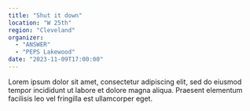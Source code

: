 ```yaml
---
title: "Shut it down"
location: "W 25th"
region: "Cleveland"
organizer:
  - "ANSWER"
  - "PEPS Lakewood"
date: "2023-11-09T17:00:00"
---
```


Lorem ipsum dolor sit amet, consectetur adipiscing elit, sed do eiusmod tempor incididunt ut labore et dolore magna aliqua. Praesent elementum facilisis leo vel fringilla est ullamcorper eget.
